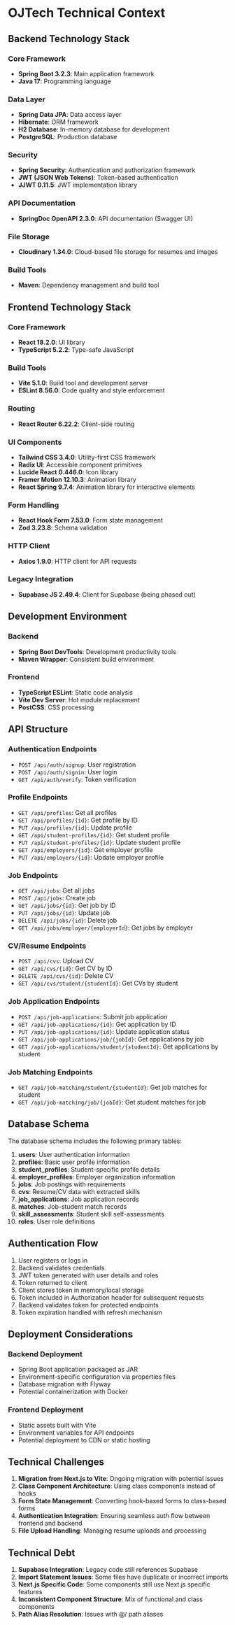 # OJTech Technical Context

## Backend Technology Stack

### Core Framework
- **Spring Boot 3.2.3**: Main application framework
- **Java 17**: Programming language

### Data Layer
- **Spring Data JPA**: Data access layer
- **Hibernate**: ORM framework
- **H2 Database**: In-memory database for development
- **PostgreSQL**: Production database

### Security
- **Spring Security**: Authentication and authorization framework
- **JWT (JSON Web Tokens)**: Token-based authentication
- **JJWT 0.11.5**: JWT implementation library

### API Documentation
- **SpringDoc OpenAPI 2.3.0**: API documentation (Swagger UI)

### File Storage
- **Cloudinary 1.34.0**: Cloud-based file storage for resumes and images

### Build Tools
- **Maven**: Dependency management and build tool

## Frontend Technology Stack

### Core Framework
- **React 18.2.0**: UI library
- **TypeScript 5.2.2**: Type-safe JavaScript

### Build Tools
- **Vite 5.1.0**: Build tool and development server
- **ESLint 8.56.0**: Code quality and style enforcement

### Routing
- **React Router 6.22.2**: Client-side routing

### UI Components
- **Tailwind CSS 3.4.0**: Utility-first CSS framework
- **Radix UI**: Accessible component primitives
- **Lucide React 0.446.0**: Icon library
- **Framer Motion 12.10.3**: Animation library
- **React Spring 9.7.4**: Animation library for interactive elements

### Form Handling
- **React Hook Form 7.53.0**: Form state management
- **Zod 3.23.8**: Schema validation

### HTTP Client
- **Axios 1.9.0**: HTTP client for API requests

### Legacy Integration
- **Supabase JS 2.49.4**: Client for Supabase (being phased out)

## Development Environment

### Backend
- **Spring Boot DevTools**: Development productivity tools
- **Maven Wrapper**: Consistent build environment

### Frontend
- **TypeScript ESLint**: Static code analysis
- **Vite Dev Server**: Hot module replacement
- **PostCSS**: CSS processing

## API Structure

### Authentication Endpoints
- `POST /api/auth/signup`: User registration
- `POST /api/auth/signin`: User login
- `GET /api/auth/verify`: Token verification

### Profile Endpoints
- `GET /api/profiles`: Get all profiles
- `GET /api/profiles/{id}`: Get profile by ID
- `PUT /api/profiles/{id}`: Update profile
- `GET /api/student-profiles/{id}`: Get student profile
- `PUT /api/student-profiles/{id}`: Update student profile
- `GET /api/employers/{id}`: Get employer profile
- `PUT /api/employers/{id}`: Update employer profile

### Job Endpoints
- `GET /api/jobs`: Get all jobs
- `POST /api/jobs`: Create job
- `GET /api/jobs/{id}`: Get job by ID
- `PUT /api/jobs/{id}`: Update job
- `DELETE /api/jobs/{id}`: Delete job
- `GET /api/jobs/employer/{employerId}`: Get jobs by employer

### CV/Resume Endpoints
- `POST /api/cvs`: Upload CV
- `GET /api/cvs/{id}`: Get CV by ID
- `DELETE /api/cvs/{id}`: Delete CV
- `GET /api/cvs/student/{studentId}`: Get CVs by student

### Job Application Endpoints
- `POST /api/job-applications`: Submit job application
- `GET /api/job-applications/{id}`: Get application by ID
- `PUT /api/job-applications/{id}`: Update application status
- `GET /api/job-applications/job/{jobId}`: Get applications by job
- `GET /api/job-applications/student/{studentId}`: Get applications by student

### Job Matching Endpoints
- `GET /api/job-matching/student/{studentId}`: Get job matches for student
- `GET /api/job-matching/job/{jobId}`: Get student matches for job

## Database Schema

The database schema includes the following primary tables:

1. **users**: User authentication information
2. **profiles**: Basic user profile information
3. **student_profiles**: Student-specific profile details
4. **employer_profiles**: Employer organization information
5. **jobs**: Job postings with requirements
6. **cvs**: Resume/CV data with extracted skills
7. **job_applications**: Job application records
8. **matches**: Job-student match records
9. **skill_assessments**: Student skill self-assessments
10. **roles**: User role definitions

## Authentication Flow

1. User registers or logs in
2. Backend validates credentials
3. JWT token generated with user details and roles
4. Token returned to client
5. Client stores token in memory/local storage
6. Token included in Authorization header for subsequent requests
7. Backend validates token for protected endpoints
8. Token expiration handled with refresh mechanism

## Deployment Considerations

### Backend Deployment
- Spring Boot application packaged as JAR
- Environment-specific configuration via properties files
- Database migration with Flyway
- Potential containerization with Docker

### Frontend Deployment
- Static assets built with Vite
- Environment variables for API endpoints
- Potential deployment to CDN or static hosting

## Technical Challenges

1. **Migration from Next.js to Vite**: Ongoing migration with potential issues
2. **Class Component Architecture**: Using class components instead of hooks
3. **Form State Management**: Converting hook-based forms to class-based forms
4. **Authentication Integration**: Ensuring seamless auth flow between frontend and backend
5. **File Upload Handling**: Managing resume uploads and processing

## Technical Debt

1. **Supabase Integration**: Legacy code still references Supabase
2. **Import Statement Issues**: Some files have duplicate or incorrect imports
3. **Next.js Specific Code**: Some components still use Next.js specific features
4. **Inconsistent Component Structure**: Mix of functional and class components
5. **Path Alias Resolution**: Issues with @/ path aliases 